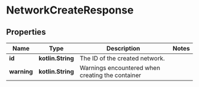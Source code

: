 # NetworkCreateResponse

## Properties

| Name        | Type              | Description                                      | Notes |
|-------------|-------------------|--------------------------------------------------|-------|
| **id**      | **kotlin.String** | The ID of the created network.                   |       |
| **warning** | **kotlin.String** | Warnings encountered when creating the container |       |



